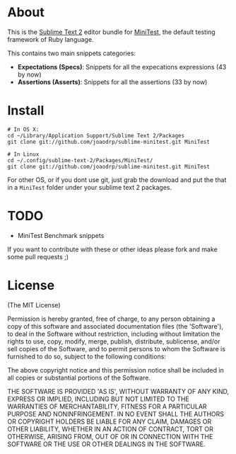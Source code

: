 About
=======
This is the [Sublime Text 2][] editor bundle for [MiniTest][], the default testing framework of Ruby language.

This contains two main snippets categories:

- **Expectations (Specs)**: Snippets for all the expecations expressions (43 by now)
- **Assertions (Asserts)**: Snippets for all the assertions (33 by now)

Install
=======
    # In OS X:
    cd ~/Library/Application Support/Sublime Text 2/Packages
    git clone git://github.com/joaodrp/sublime-minitest.git MiniTest
    
    # In Linux
    cd ~/.config/sublime-text-2/Packages/MiniTest/
    git clone git://github.com/joaodrp/sublime-minitest.git MiniTest

For other OS, or if you dont use git, just grab the download and put the that in a  `MiniTest` folder under your sublime text 2 packages.

TODO
=======
* MiniTest Benchmark snippets

If you want to contribute with these or other ideas please fork and make some pull requests ;)

[MiniTest]: https://github.com/seattlerb/minitest
[Sublime Text 2]: http://www.sublimetext.com/

License
=======

(The MIT License)

Permission is hereby granted, free of charge, to any person obtaining
a copy of this software and associated documentation files (the
'Software'), to deal in the Software without restriction, including
without limitation the rights to use, copy, modify, merge, publish,
distribute, sublicense, and/or sell copies of the Software, and to
permit persons to whom the Software is furnished to do so, subject to
the following conditions:

The above copyright notice and this permission notice shall be
included in all copies or substantial portions of the Software.

THE SOFTWARE IS PROVIDED 'AS IS', WITHOUT WARRANTY OF ANY KIND,
EXPRESS OR IMPLIED, INCLUDING BUT NOT LIMITED TO THE WARRANTIES OF
MERCHANTABILITY, FITNESS FOR A PARTICULAR PURPOSE AND NONINFRINGEMENT.
IN NO EVENT SHALL THE AUTHORS OR COPYRIGHT HOLDERS BE LIABLE FOR ANY
CLAIM, DAMAGES OR OTHER LIABILITY, WHETHER IN AN ACTION OF CONTRACT,
TORT OR OTHERWISE, ARISING FROM, OUT OF OR IN CONNECTION WITH THE
SOFTWARE OR THE USE OR OTHER DEALINGS IN THE SOFTWARE.